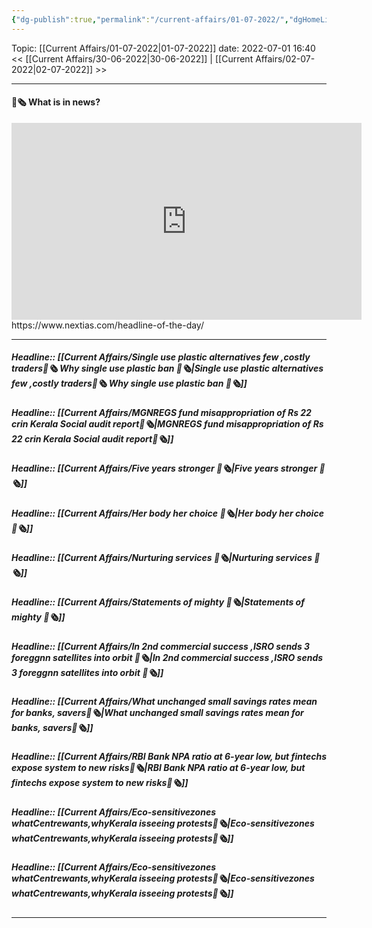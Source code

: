```yaml
---
{"dg-publish":true,"permalink":"/current-affairs/01-07-2022/","dgHomeLink":true,"dgPassFrontmatter":false}
---
```



Topic: [[Current Affairs/01-07-2022|01-07-2022]]
date: 2022-07-01 16:40
<< [[Current Affairs/30-06-2022|30-06-2022]] | [[Current Affairs/02-07-2022|02-07-2022]] >>

----
#### 📰🗞️ What is in news? 
 <iframe width="560" height="315" src="https://www.youtube-nocookie.com/embed/videoseries?list=PL1sgm5x8M9FBddLMD9ZAEEYl6HoSAbej1" title="YouTube video player" frameborder="0" allow="accelerometer; autoplay; clipboard-write; encrypted-media; gyroscope; picture-in-picture" allowfullscreen></iframe>
https://www.nextias.com/headline-of-the-day/

---
##### Headline:: [[Current Affairs/Single use plastic alternatives few ,costly traders📰🗞️ Why single use plastic ban 📰🗞️|Single use plastic alternatives few ,costly traders📰🗞️ Why single use plastic ban 📰🗞️]]
##### Headline:: [[Current Affairs/MGNREGS fund misappropriation of Rs 22 crin Kerala Social audit report📰🗞️|MGNREGS fund misappropriation of Rs 22 crin Kerala Social audit report📰🗞️]]
##### Headline:: [[Current Affairs/Five years stronger 📰🗞️|Five years stronger 📰🗞️]]
##### Headline:: [[Current Affairs/Her body her choice 📰🗞️|Her body her choice 📰🗞️]]
##### Headline:: [[Current Affairs/Nurturing services 📰🗞️|Nurturing services 📰🗞️]]
##### Headline:: [[Current Affairs/Statements of mighty 📰🗞️|Statements of mighty 📰🗞️]]
##### Headline:: [[Current Affairs/In 2nd commercial success ,ISRO sends 3 foreggnn satellites into orbit 📰🗞️|In 2nd commercial success ,ISRO sends 3 foreggnn satellites into orbit 📰🗞️]]
##### Headline:: [[Current Affairs/What unchanged small savings rates mean for banks, savers📰🗞️|What unchanged small savings rates mean for banks, savers📰🗞️]]
##### Headline:: [[Current Affairs/RBI Bank NPA ratio at 6-year low, but fintechs expose system to new risks📰🗞️|RBI Bank NPA ratio at 6-year low, but fintechs expose system to new risks📰🗞️]]
##### Headline:: [[Current Affairs/Eco-sensitivezones whatCentrewants,whyKerala isseeing protests📰🗞️|Eco-sensitivezones whatCentrewants,whyKerala isseeing protests📰🗞️]]
##### Headline:: [[Current Affairs/Eco-sensitivezones whatCentrewants,whyKerala isseeing protests📰🗞️|Eco-sensitivezones whatCentrewants,whyKerala isseeing protests📰🗞️]]




----
